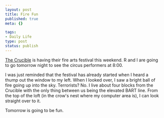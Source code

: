 ```yaml
--- 
layout: post
title: Fire Fun
published: true
meta: {}

tags: 
- Daily Life
type: post
status: publish
---
```

<a href="http://www.thecrucible.org/">The Crucible</a> is having their fire arts festival this weekend. R and I are going to go tomorrow night to see the circus performers at 8:00.

I was just reminded that the festival has already started when I heard a thump out the window to my left. When I looked over, I saw a bright ball of fire going up into the sky. Terrorists? No. I live about four blocks from the Crucible with the only thing between us being the elevated BART line. From the top of the loft (in the crow's nest where my computer area is), I can look straight over to it.

Tomorrow is going to be fun.
